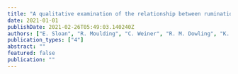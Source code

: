 ```yaml
---
title: "A qualitative examination of the relationship between rumination, distress, and dysregulated behaviours in vulnerable young people"
date: 2021-01-01
publishDate: 2021-02-26T05:49:03.140240Z
authors: ["E. Sloan", "R. Moulding", "C. Weiner", "R. M. Dowling", "K. Hall"]
publication_types: ["4"]
abstract: ""
featured: false
publication: ""
---
```



